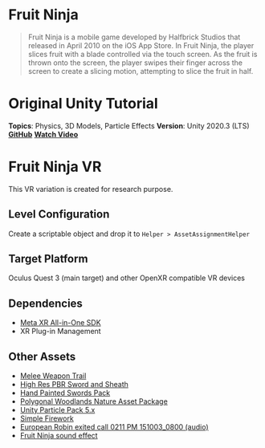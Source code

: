 # Fruit Ninja

> Fruit Ninja is a mobile game developed by Halfbrick Studios that released in April 2010 on the iOS App Store. In Fruit Ninja, the player slices fruit with a blade controlled via the touch screen. As the fruit is thrown onto the screen, the player swipes their finger across the screen to create a slicing motion, attempting to slice the fruit in half.

# Original Unity Tutorial
**Topics**: Physics, 3D Models, Particle Effects
**Version**: Unity 2020.3 (LTS)
[**GitHub**](https://github.com/zigurous/unity-fruit-ninja-tutorial)
[**Watch Video**](https://youtu.be/xTT1Ae_ifhM)

# Fruit Ninja VR
This VR variation is created for research purpose.
## Level Configuration
Create a scriptable object and drop it to ```Helper > AssetAssignmentHelper```
## Target Platform
Oculus Quest 3 (main target) and other OpenXR compatible VR devices
## Dependencies
- [Meta XR All-in-One SDK](https://assetstore.unity.com/packages/tools/integration/meta-xr-all-in-one-sdk-269657)
- XR Plug-in Management
## Other Assets
- [Melee Weapon Trail](https://assetstore.unity.com/packages/tools/particles-effects/melee-weapon-trail-1728)
- [High Res PBR Sword and Sheath](https://assetstore.unity.com/packages/3d/props/weapons/high-res-pbr-sword-and-sheath-215752)
- [Hand Painted Swords Pack](https://assetstore.unity.com/packages/3d/props/weapons/hand-painted-swords-pack-15543)
- [Polygonal Woodlands Nature Asset Package](https://assetstore.unity.com/packages/3d/environments/polygonal-woodlands-nature-asset-package-274069)
- [Unity Particle Pack 5.x](https://assetstore.unity.com/packages/vfx/particles/particle-pack-127325)
- [Simple Firework](https://assetstore.unity.com/packages/vfx/particles/simple-firework-217956)
- [European Robin exited call 0211 PM 151003_0800 (audio)](https://freesound.org/people/klankbeeld/sounds/785559/)
- [Fruit Ninja sound effect](https://www.sounds-resource.com/mobile/fruitninja/sound/6076/)